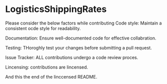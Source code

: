 # LogisticsShippingRates

Please consider the below factors while contributing Code style: Maintain a consistent ocde style for readability.

Documentation: Ensure well-documented code for effective collabration.

Testing: THoroghly test your changes before submitting a pull request.

Issue Tracker: ALL contributions undergo a code review proces.

Lincensing: contributions are lincensed.



And this the end of the linccensed README.
